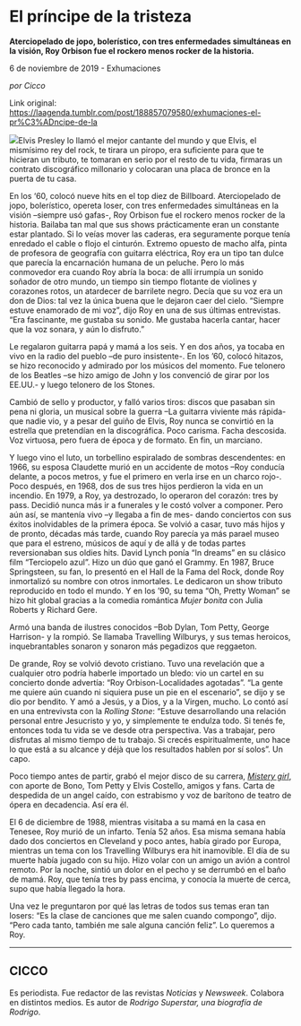 # El príncipe de la tristeza

**Aterciopelado de jopo, bolerístico, con tres enfermedades simultáneas en la visión, Roy Orbison fue el rockero menos rocker de la historia.**

6 de noviembre de 2019 - Exhumaciones

_por Cicco_

Link original: https://laagenda.tumblr.com/post/188857079580/exhumaciones-el-pr%C3%ADncipe-de-la

![](https://64.media.tumblr.com/f59778e7d3d55481fdcae7dd94e8a760/8d216b136f12eb62-5c/s500x750/4d84794b428964ea5fac6b7b565b0eef4f40eb9e.jpg)Elvis Presley lo llamó el mejor cantante del mundo y que Elvis, el mismísimo rey del rock, te tirara un piropo, era suficiente para que te hicieran un tributo, te tomaran en serio por el resto de tu vida, firmaras un contrato discográfico millonario y colocaran una placa de bronce en la puerta de tu casa. 

En los ‘60, colocó nueve hits en el top diez de Billboard. Aterciopelado de jopo, bolerístico, opereta loser, con tres enfermedades simultáneas en la visión –siempre usó gafas-, Roy Orbison fue el rockero menos rocker de la historia. Bailaba tan mal que sus shows prácticamente eran un constante estar plantado. Si lo veías mover las caderas, era seguramente porque tenía enredado el cable o flojo el cinturón. Extremo opuesto de macho alfa, pinta de profesora de geografía con guitarra eléctrica, Roy era un tipo tan dulce que parecía la encarnación humana de un peluche. Pero lo más conmovedor era cuando Roy abría la boca: de allí irrumpía un sonido soñador de otro mundo, un tiempo sin tiempo flotante de violines y corazones rotos, un atardecer de barrilete negro. Decía que su voz era un don de Dios: tal vez la única buena que le dejaron caer del cielo. “Siempre estuve enamorado de mi voz”, dijo Roy en una de sus últimas entrevistas. “Era fascinante, me gustaba su sonido. Me gustaba hacerla cantar, hacer que la voz sonara, y aún lo disfruto.” 

Le regalaron guitarra papá y mamá a los seis. Y en dos años, ya tocaba en vivo en la radio del pueblo –de puro insistente-. En los ’60, colocó hitazos, se hizo reconocido y admirado por los músicos del momento. Fue telonero de los Beatles –se hizo amigo de John y los convenció de girar por los EE.UU.- y luego telonero de los Stones. 

Cambió de sello y productor, y falló varios tiros: discos que pasaban sin pena ni gloria, un musical sobre la guerra –La guitarra viviente más rápida- que nadie vio, y a pesar del guiño de Elvis, Roy nunca se convirtió en la estrella que pretendían en la discográfica. Poco carisma. Facha descosida. Voz virtuosa, pero fuera de época y de formato. En fin, un marciano.

Y luego vino el luto, un torbellino espiralado de sombras descendentes: en 1966, su esposa Claudette murió en un accidente de motos –Roy conducía delante, a pocos metros, y fue el primero en verla irse en un charco rojo-.  Poco después, en 1968, dos de sus tres hijos perdieron la vida en un incendio. En 1979, a Roy, ya destrozado, lo operaron del corazón: tres by pass. Decidió nunca más ir a funerales y le costó volver a componer. Pero aún así, se mantenía vivo –y llegaba a fin de mes- dando conciertos con sus éxitos inolvidables de la primera época. Se volvió a casar, tuvo más hijos y de pronto, décadas más tarde, cuando Roy parecía ya más parael museo que para el estreno, músicos de aquí y de allá y de todas partes reversionaban sus oldies hits. David Lynch ponía “In dreams” en su clásico film “Terciopelo azul”. Hizo un dúo que ganó el Grammy. En 1987, Bruce Springsteen, su fan, lo presentó en el Hall de la Fama del Rock, donde Roy inmortalizó su nombre con otros inmortales. Le dedicaron un show tributo reproducido en todo el mundo. Y en los ’90, su tema “Oh, Pretty Woman” se hizo hit global gracias a la comedia romántica *Mujer bonita* con Julia Roberts y Richard Gere. 

Armó una banda de ilustres conocidos –Bob Dylan, Tom Petty, George Harrison- y la rompió. Se llamaba Travelling Wilburys, y sus temas heroicos, inquebrantables sonaron y sonaron más pegadizos que reggaeton. 

De grande, Roy se volvió devoto cristiano. Tuvo una revelación que a cualquier otro podría haberle importado un bledo: vio un cartel en su concierto donde advertía: “Roy Orbison-Localidades agotadas”. “La gente me quiere aún cuando ni siquiera puse un pie en el escenario”, se dijo y se dio por bendito. Y amó a Jesús, y a Dios, y a la Virgen, mucho. Lo contó así en una entrevivsta con la *Rolling Stone*: “Estuve desarrollando una relación personal entre Jesucristo y yo, y simplemente te endulza todo. Si tenés fe, entonces toda tu vida se ve desde otra perspectiva. Vas a trabajar, pero disfrutas al mismo tiempo de tu trabajo. Si crecés espiritualmente, uno hace lo que está a su alcance y déjà que los resultados hablen por sí solos”. Un capo. 

Poco tiempo antes de partir, grabó el mejor disco de su carrera, [*Mistery girl*](https://www.youtube.com/playlist?list=OLAK5uy_kUO3-mWUW0WZl7YxQPUSCRHddr50j2eg4), con aporte de Bono, Tom Petty y Elvis Costello, amigos y fans. Carta de despedida de un angel caído, con estrabismo y voz de barítono de teatro de ópera en decadencia.  Así era él. 

El 6 de diciembre de 1988, mientras visitaba a su mamá en la casa en Tenesee, Roy murió de un infarto. Tenía 52 años.  Esa misma semana había dado dos conciertos en Cleveland y poco antes, había girado por Europa, mientras un tema con los Travelling Wilburys era hit inamovible. El día de su muerte había jugado con su hijo. Hizo volar con un amigo un avión a control remoto. Por la noche, sintió un dolor en el pecho y se derrumbó en el baño de mamá. Roy, que tenía tres by pass encima, y conocía la muerte de cerca, supo que había llegado la hora. 

Una vez le preguntaron por qué las letras de todos sus temas eran tan losers: “Es la clase de canciones que me salen cuando compongo”, dijo. “Pero cada tanto, también me sale alguna canción feliz”. Lo queremos a Roy.



---

 CICCO
------

 Es periodista. Fue redactor de las revistas *Noticias* y *Newsweek*. Colabora en distintos medios. Es autor de *Rodrigo Superstar, una biografía de Rodrigo*. 

